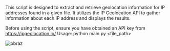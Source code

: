 This script is designed to extract and retrieve geolocation information for IP addresses found in a given file. It utilizes the IP Geolocation API to gather information about each IP address and displays the results. 

Before using the script, ensure you have obtained an API key from https://ipgeolocation.io/
Usage: python main.py <file_path>

![obraz](https://github.com/PiotrCheski/IPythagoras/assets/61555492/eeef9a29-6b25-49ba-bb68-a83081ab7537)
